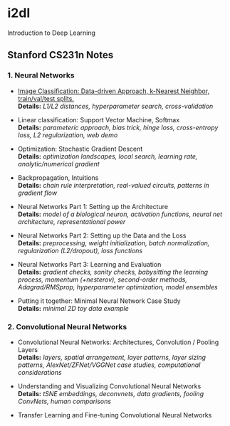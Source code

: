 # i2dl
Introduction to Deep Learning

## Stanford CS231n Notes

### 1. Neural Networks
- [Image Classification: Data-driven Approach, k-Nearest Neighbor, train/val/test splits.](https://github.com/zenilton-patrocinio/i2dl/blob/master/classification.md)<br/>
**Details:** *L1/L2 distances, hyperparameter search, cross-validation*

- Linear classification: Support Vector Machine, Softmax<br/>
**Details:** *parameteric approach, bias trick, hinge loss, cross-entropy loss, L2 regularization, web demo*

- Optimization: Stochastic Gradient Descent<br/>
**Details:** *optimization landscapes, local search, learning rate, analytic/numerical gradient*

- Backpropagation, Intuitions<br/>
**Details:** *chain rule interpretation, real-valued circuits, patterns in gradient flow*

- Neural Networks Part 1: Setting up the Architecture<br/>
**Details:** *model of a biological neuron, activation functions, neural net architecture, representational power*

- Neural Networks Part 2: Setting up the Data and the Loss<br/>
**Details:** *preprocessing, weight initialization, batch normalization, regularization (L2/dropout), loss functions*

- Neural Networks Part 3: Learning and Evaluation<br/>
**Details:** *gradient checks, sanity checks, babysitting the learning process, momentum (+nesterov), second-order methods, Adagrad/RMSprop, hyperparameter optimization, model ensembles*

- Putting it together: Minimal Neural Network Case Study<br/>
**Details:** *minimal 2D toy data example*

### 2. Convolutional Neural Networks
- Convolutional Neural Networks: Architectures, Convolution / Pooling Layers<br/>
**Details:** *layers, spatial arrangement, layer patterns, layer sizing patterns, AlexNet/ZFNet/VGGNet case studies, computational considerations*

- Understanding and Visualizing Convolutional Neural Networks<br/>
**Details:** *tSNE embeddings, deconvnets, data gradients, fooling ConvNets, human comparisons*

- Transfer Learning and Fine-tuning Convolutional Neural Networks
